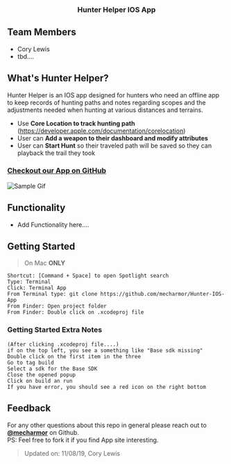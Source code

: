 <h3 align="center">
Hunter Helper IOS App
</h3>

## Team Members
- Cory Lewis
- tbd....

## What's Hunter Helper?


Hunter Helper is an IOS app designed for hunters who need an offline app to keep records of hunting paths and notes regarding scopes and the adjustments needed when hunting at various distances and terrains.

- Use **Core Location to track hunting path** (https://developer.apple.com/documentation/corelocation)
- User can **Add a weapon to their dashboard and modify attributes**
- User can **Start Hunt** so their traveled path will be saved so they can playback the trail they took

### [Checkout our App on GitHub ](https://github.com/mecharmor/Hunter-IOS-App)
![Sample Gif](https://media.giphy.com/media/1HZ1wggAdwVIA/giphy.gif)


## Functionality
- Add Functionality here....

## Getting Started
> On Mac **ONLY**
```
Shortcut: [Command + Space] to open Spotlight search
Type: Terminal
Click: Terminal App 
From Terminal type: git clone https://github.com/mecharmor/Hunter-IOS-App
From Finder: Open project folder
From Finder: Double click on .xcodeproj file
```

### Getting Started Extra Notes
```
(After clicking .xcodeproj file....)
if on the top left, you see a something like "Base sdk missing"
Double click on the first item in the three
Go to tag build
Select a sdk for the Base SDK
Close the opened popup
Click on build an run
If you have error, you should see a red icon on the right bottom
```

## Feedback
For any other questions about this repo in general please reach out to [**@mecharmor**](https://github.com/mecharmor) on Github. <br>
PS: Feel free to fork it if you find App site interesting.



> Updated on: 11/08/19, Cory Lewis
